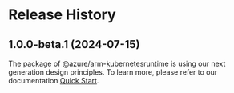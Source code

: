 # Release History
    
## 1.0.0-beta.1 (2024-07-15)

The package of @azure/arm-kubernetesruntime is using our next generation design principles. To learn more, please refer to our documentation [Quick Start](https://aka.ms/azsdk/js/mgmt/quickstart).
